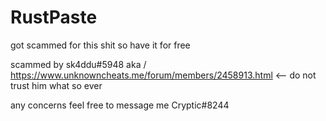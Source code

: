 # RustPaste
got scammed for this shit so have it for free

scammed by sk4ddu#5948 aka / https://www.unknowncheats.me/forum/members/2458913.html <-- do not trust him what so ever


any concerns feel free to message me Cryptic#8244
